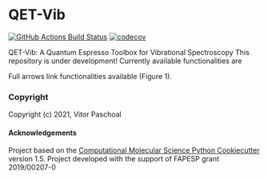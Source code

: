 QET-Vib
==============================
[//]: # (Badges)
[![GitHub Actions Build Status](https://github.com/REPLACE_WITH_OWNER_ACCOUNT/qet_vib/workflows/CI/badge.svg)](https://github.com/REPLACE_WITH_OWNER_ACCOUNT/qet_vib/actions?query=workflow%3ACI)
[![codecov](https://codecov.io/gh/REPLACE_WITH_OWNER_ACCOUNT/QET-Vib/branch/master/graph/badge.svg)](https://codecov.io/gh/REPLACE_WITH_OWNER_ACCOUNT/QET-Vib/branch/master)


QET-Vib: A Quantum Espresso Toolbox for Vibrational Spectroscopy
This repository is under development! Currently available functionalities are

Full arrows link functionalities available (Figure 1).




### Copyright

Copyright (c) 2021, Vitor Paschoal


#### Acknowledgements
 
Project based on the [Computational Molecular Science Python Cookiecutter](https://github.com/molssi/cookiecutter-cms) version 1.5.
Project developed with the support of FAPESP grant 2019/00207-0
